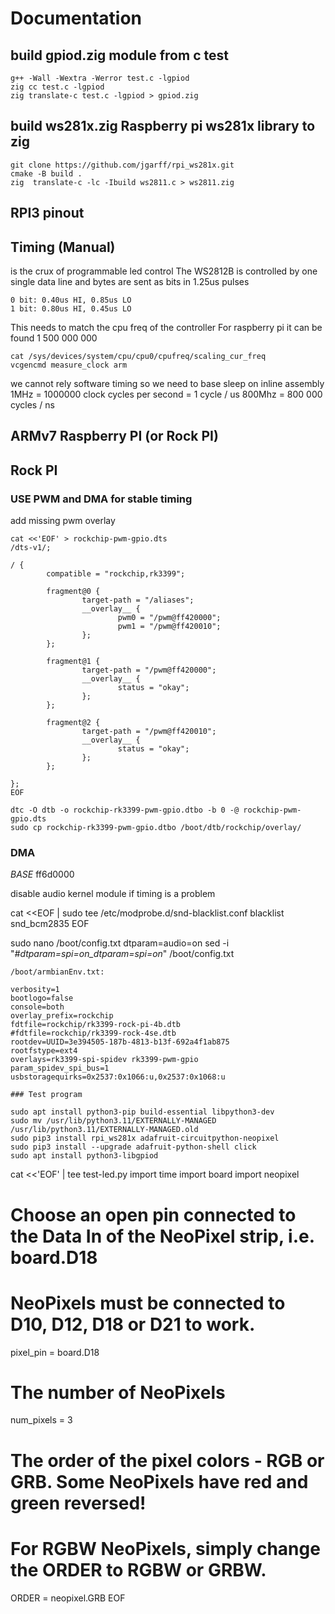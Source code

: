 # Documentation

## build gpiod.zig module from c test

    g++ -Wall -Wextra -Werror test.c -lgpiod
    zig cc test.c -lgpiod
    zig translate-c test.c -lgpiod > gpiod.zig

## build ws281x.zig Raspberry pi ws281x library to zig

    git clone https://github.com/jgarff/rpi_ws281x.git
    cmake -B build .
    zig  translate-c -lc -Ibuild ws2811.c > ws2811.zig

## RPI3 pinout
## Timing (Manual)

is the crux of programmable led control
The WS2812B is controlled by one single data line and bytes are sent as bits in 1.25us pulses

    0 bit: 0.40us HI, 0.85us LO
    1 bit: 0.80us HI, 0.45us LO

This needs to match the cpu freq of the controller
For raspberry pi it can be found 1 500 000 000

    cat /sys/devices/system/cpu/cpu0/cpufreq/scaling_cur_freq
    vcgencmd measure_clock arm

we cannot rely software timing so we need to base sleep on inline assembly
1MHz = 1000000 clock cycles per second = 1 cycle / us
800Mhz = 800 000 cycles / ns

## ARMv7 Raspberry PI (or Rock PI)


## Rock PI



### USE PWM and DMA for stable timing

add missing pwm overlay
```
cat <<'EOF' > rockchip-pwm-gpio.dts
/dts-v1/;

/ {
        compatible = "rockchip,rk3399";

        fragment@0 {
                target-path = "/aliases";
                __overlay__ {
                        pwm0 = "/pwm@ff420000";
                        pwm1 = "/pwm@ff420010";
                };
        };

        fragment@1 {
                target-path = "/pwm@ff420000";
                __overlay__ {
                        status = "okay";
                };
        };

        fragment@2 {
                target-path = "/pwm@ff420010";
                __overlay__ {
                        status = "okay";
                };
        };

};
EOF
```
    dtc -O dtb -o rockchip-rk3399-pwm-gpio.dtbo -b 0 -@ rockchip-pwm-gpio.dts
    sudo cp rockchip-rk3399-pwm-gpio.dtbo /boot/dtb/rockchip/overlay/

### DMA

*BASE* ff6d0000

disable audio kernel module if timing is a problem

cat <<EOF | sudo tee /etc/modprobe.d/snd-blacklist.conf
blacklist snd_bcm2835
EOF

sudo nano /boot/config.txt
dtparam=audio=on
sed -i "_#dtparam=spi=on_dtparam=spi=on_" /boot/config.txt

    /boot/armbianEnv.txt:
```
verbosity=1
bootlogo=false
console=both
overlay_prefix=rockchip
fdtfile=rockchip/rk3399-rock-pi-4b.dtb
#fdtfile=rockchip/rk3399-rock-4se.dtb
rootdev=UUID=3e394505-187b-4813-b13f-692a4f1ab875
rootfstype=ext4
overlays=rk3399-spi-spidev rk3399-pwm-gpio
param_spidev_spi_bus=1
usbstoragequirks=0x2537:0x1066:u,0x2537:0x1068:u

### Test program

sudo apt install python3-pip build-essential libpython3-dev
sudo mv /usr/lib/python3.11/EXTERNALLY-MANAGED /usr/lib/python3.11/EXTERNALLY-MANAGED.old
sudo pip3 install rpi_ws281x adafruit-circuitpython-neopixel
sudo pip3 install --upgrade adafruit-python-shell click
sudo apt install python3-libgpiod

```
cat <<'EOF' | tee test-led.py
import time
import board
import neopixel
# Choose an open pin connected to the Data In of the NeoPixel strip, i.e. board.D18
# NeoPixels must be connected to D10, D12, D18 or D21 to work.
pixel_pin = board.D18
# The number of NeoPixels
num_pixels = 3
# The order of the pixel colors - RGB or GRB. Some NeoPixels have red and green reversed!
# For RGBW NeoPixels, simply change the ORDER to RGBW or GRBW.
ORDER = neopixel.GRB
EOF
```
